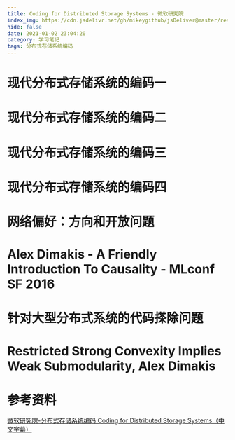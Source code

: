 ```yaml
---
title: Coding for Distributed Storage Systems - 微软研究院
index_img: https://cdn.jsdelivr.net/gh/mikeygithub/jsDeliver@master/resource/img/microsoft.jpeg
hide: false
date: 2021-01-02 23:04:20
category: 学习笔记
tags: 分布式存储系统编码
---
```


# 现代分布式存储系统的编码一

# 现代分布式存储系统的编码二

# 现代分布式存储系统的编码三

# 现代分布式存储系统的编码四

# 网络偏好：方向和开放问题

# Alex Dimakis - A Friendly Introduction To Causality - MLconf SF 2016

# 针对大型分布式系统的代码搽除问题

# Restricted Strong Convexity Implies Weak Submodularity, Alex Dimakis

# 参考资料

[微软研究院-分布式存储系统编码 Coding for Distributed Storage Systems（中文字幕）](https://www.bilibili.com/video/BV1aX4y1T7yg)   


 
